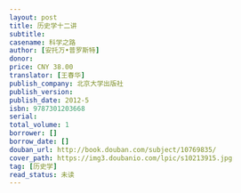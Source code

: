 ```yaml
---
layout: post
title: 历史学十二讲
subtitle: 
casename: 科学之路
author: [安托万•普罗斯特]
donor: 
price: CNY 38.00
translator: [王春华]
publish_company: 北京大学出版社
publish_version: 
publish_date: 2012-5
isbn: 9787301203668
serial: 
total_volume: 1
borrower: []
borrow_date: []
douban_url: http://book.douban.com/subject/10769835/
cover_path: https://img3.doubanio.com/lpic/s10213915.jpg
tag: [历史学]
read_status: 未读
---
```

